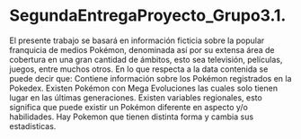 # SegundaEntregaProyecto_Grupo3.1.
El presente trabajo se basará en información ficticia sobre la popular franquicia de medios Pokémon, denominada así por su extensa área de cobertura en una gran cantidad de ámbitos, esto sea televisión, películas, juegos, entre muchos otros.  En lo que respecta a la data contenida se puede decir que:  Contiene información sobre los Pokémon registrados en la Pokedex. Existen Pokémon con Mega Evoluciones las cuales solo tienen lugar en las últimas generaciones. Existen variables regionales, esto significa que puede existir un Pokémon diferente en aspecto y/o habilidades. Hay Pokemon que tienen distinta forma y cambia sus estadisticas.
